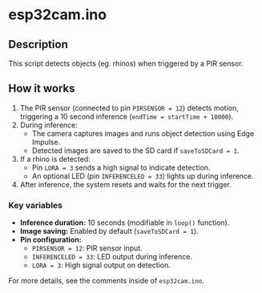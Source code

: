 # esp32cam.ino
## Description
This script detects objects (eg. rhinos) when triggered by a PIR sensor.

## How it works
1. The PIR sensor (connected to pin `PIRSENSOR = 12`) detects motion, triggering a 10 second inference (`endTime = startTime + 10000`).
2. During inference:
   - The camera captures images and runs object detection using Edge Impulse.
   - Detected images are saved to the SD card if `saveToSDCard = 1`.
3. If a rhino is detected:
   - Pin `LORA = 3` sends a high signal to indicate detection.
   - An optional LED (pin `INFERENCELED = 33`) lights up during inference.
4. After inference, the system resets and waits for the next trigger.

### Key variables
- **Inference duration:** 10 seconds (modifiable in `loop()` function).
- **Image saving:** Enabled by default (`saveToSDCard = 1`).
- **Pin configuration:**
  - `PIRSENSOR = 12`: PIR sensor input.
  - `INFERENCELED = 33`: LED output during inference.
  - `LORA = 3`: High signal output on detection.

For more details, see the comments inside of `esp32cam.ino`.